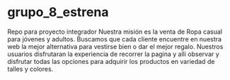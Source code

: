 # grupo_8_estrena
Repo para proyecto integrador
Nuestra misión es la venta de Ropa casual para jóvenes y adultos. Buscamos que cada cliente encuentre en nuestra web la mejor alternativa para vestirse bien o dar el mejor regalo. Nuestros usuarios disfrutaran la experiencia de recorrer la pagina y alli observar y disfrutar todas las opciones para adquirir los productos en variedad de talles y colores.
